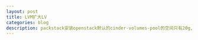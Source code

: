 ```yaml
---
layout: post
title: LVM扩大LV
categories: blog
description: packstack安装openstack默认的cinder-volumes-pool的空间只有20g,为了更实用，遂扩大该LV
---
```


